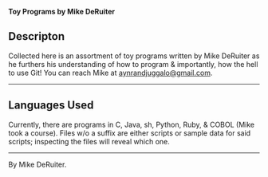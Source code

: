 **Toy Programs by Mike DeRuiter**

## Descripton

Collected here is an assortment of toy programs written by Mike DeRuiter as he furthers his understanding of how to program & importantly, how the hell to use Git! You can reach Mike at aynrandjuggalo@gmail.com.

---

## Languages Used

Currently, there are programs in C, Java, sh, Python, Ruby, & COBOL (Mike took a course). Files w/o a suffix are either scripts or sample data for said scripts; inspecting the files will reveal which one.

---

By Mike DeRuiter.
